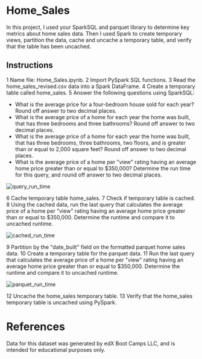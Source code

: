 # Home_Sales

In this project, I used your SparkSQL and parquet library to determine key metrics about home sales data. Then I used Spark to create temporary views, partition the data, cache and uncache a temporary table, and verify that the table has been uncached.
## Instructions
1	Name file: Home_Sales.ipynb.
2	Import PySpark SQL functions.
3	Read the home_sales_revised.csv data into a Spark DataFrame.
4	Create a temporary table called home_sales.
5	Answer the following questions using SparkSQL:
  - What is the average price for a four-bedroom house sold for each year? Round off answer to two decimal places.
  - What is the average price of a home for each year the home was built, that has three bedrooms and three bathrooms? Round off answer to two decimal places.
  - What is the average price of a home for each year the home was built, that has three bedrooms, three bathrooms, two floors, and is greater than or equal to 2,000 square feet? Round off answer to two decimal places.
  - What is the average price of a home per "view" rating having an average home price greater than or equal to $350,000? Determine the run time for this query, and round off answer to two decimal places.

![query_run_time](https://github.com/MarcoN16/Home_Sales/assets/150491559/e814cd5f-91af-49f6-9467-4b0d48137f8d)

6	Cache temporary table home_sales.
7	Check if temporary table is cached.
8	Using the cached data, run the last query that calculates the average price of a home per "view" rating having an average home price greater than or equal to $350,000. Determine the runtime and compare it to uncached runtime.

![cached_run_time](https://github.com/MarcoN16/Home_Sales/assets/150491559/85abc10d-cfce-4c52-b004-2aa625c56774)


9	Partition by the "date_built" field on the formatted parquet home sales data.
10	Create a temporary table for the parquet data.
11	Run the last query that calculates the average price of a home per "view" rating having an average home price greater than or equal to $350,000. Determine the runtime and compare it to uncached runtime.

![parquet_run_time](https://github.com/MarcoN16/Home_Sales/assets/150491559/c2847223-04bf-4e4e-bdbb-b392505caaae)

12	Uncache the home_sales temporary table.
13	Verify that the home_sales temporary table is uncached using PySpark.


# References
Data for this dataset was generated by edX Boot Camps LLC, and is intended for educational purposes only.


